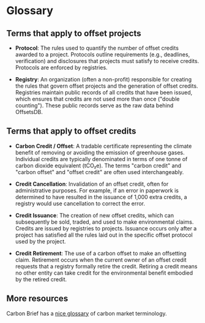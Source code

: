 # Glossary

## Terms that apply to offset projects

- **Protocol**:
  The rules used to quantify the number of offset credits awarded to a project.
  Protocols outline requirements (e.g., deadlines, verification) and disclosures that projects must satisfy to receive credits.
  Protocols are enforced by registries.

- **Registry**:
  An organization (often a non-profit) responsible for creating the rules that govern offset projects and the generation of offset credits.
  Registries maintain public records of all credits that have been issued, which ensures that credits are not used more than once ("double counting").
  These public records serve as the raw data behind OffsetsDB.

## Terms that apply to offset credits

- **Carbon Credit / Offset**:
  A tradable certificate representing the climate benefit of removing or avoiding the emission of greenhouse gases.
  Individual credits are typically denominated in terms of one tonne of carbon dioxide equivalent (tCO₂e).
  The terms "carbon credit" and "carbon offset" and "offset credit" are often used interchangeably.

- **Credit Cancellation**:
  Invalidation of an offset credit, often for administrative purposes.
  For example, if an error in paperwork is determined to have resulted in the issuance of 1,000 extra credits, a registry would use cancellation to correct the error.

- **Credit Issuance**:
  The creation of new offset credits, which can subsequently be sold, traded, and used to make environmental claims.
  Credits are issued by registries to projects.
  Issuance occurs only after a project has satisfied all the rules laid out in the specific offset protocol used by the project.

- **Credit Retirement**:
  The use of a carbon offset to make an offsetting claim.
  Retirement occurs when the current owner of an offset credit requests that a registry formally retire the credit.
  Retiring a credit means no other entity can take credit for the environmental benefit embodied by the retired credit.

## More resources

Carbon Brief has a [nice glossary](https://interactive.carbonbrief.org/carbon-offsets-2023/glossary.html) of carbon market terminology.
